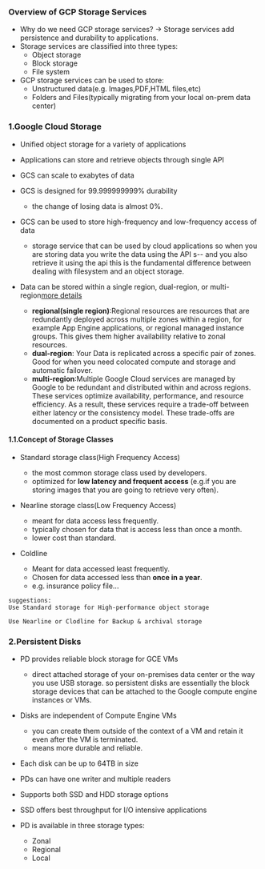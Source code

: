 ###  Overview of GCP Storage Services
-  Why do we need GCP storage services? -> Storage services add persistence and durability to applications.
-  Storage services are classified into three types:
    + Object storage  
    + Block storage  
    + File system  
-  GCP storage services can be used to store:
    +  Unstructured data(e.g. Images,PDF,HTML files,etc)  
    +  Folders and Files(typically migrating from your local on-prem data center)    


### 1.Google Cloud Storage
-  Unified object storage for a variety of applications  

-  Applications can store and retrieve objects through single API

-  GCS can scale to exabytes of data  

-  GCS is designed for 99.999999999% durability  
   + the change of losing data is almost 0%.  

-  GCS can be used to store high-frequency and low-frequency access of data  
    + storage service that can be used by cloud applications so when you are storing data you write the data using the API s-- and you also retrieve it using the api this is the fundamental difference between dealing with filesystem and an object storage.  

-  Data can be stored within a single region, dual-region, or multi-region[more details](https://cloud.google.com/docs/geography-and-regions#regional_resources)  
    + **regional(single region)**:Regional resources are resources that are redundantly deployed across multiple zones within a region, for example App Engine applications, or regional managed instance groups. This gives them higher availability relative to zonal resources.  
    + **dual-region**: Your Data is replicated across a specific pair of zones. Good for when you need colocated compute and storage and automatic failover.  
    + **multi-region**:Multiple Google Cloud services are managed by Google to be redundant and distributed within and across regions. These services optimize availability, performance, and resource efficiency. As a result, these services require a trade-off between either latency or the consistency model. These trade-offs are documented on a product specific basis.  

#### 1.1.Concept of Storage Classes
- Standard storage class(High Frequency Access)
  + the most common storage class used by developers.    
  + optimized for **low latency and frequent access** (e.g.if you are storing images that you are going to retrieve very often).

- Nearline storage class(Low Frequency Access)
  + meant for data access less frequently.  
  + typically chosen for data that is access less than once a month.  
  + lower cost than standard.

- Coldline  
  + Meant for data accessed least frequently.  
  + Chosen for data accessed less than **once in a year**.   
  + e.g. insurance policy file...  

```
suggestions:
Use Standard storage for High-performance object storage

Use Nearline or Clodline for Backup & archival storage
```

### 2.Persistent Disks
-  PD provides reliable block storage for GCE VMs
    + direct attached storage of your on-premises data center or the way you use USB storage. so persistent disks are essentially the block storage devices that can be attached to the Google compute engine instances or VMs.  

-  Disks are independent of Compute Engine VMs
    + you can create them outside of the context of a VM and retain it even after the VM is terminated.  
    + means more durable and reliable.

-  Each disk can be up to 64TB in size   

-  PDs can have one writer and multiple readers  

-  Supports both SSD and HDD storage options    

-  SSD offers best throughput for I/O intensive applications  
    
-  PD is available in three storage types:
    +  Zonal  
    +  Regional  
    +  Local   
